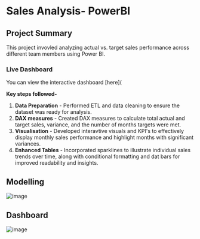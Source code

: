 # Sales Analysis- PowerBI

## Project Summary


This project invovled analyzing actual vs. target sales performance across different team members using Power BI.
### Live Dashboard
You can view the interactive dashboard [here](


**Key steps followed-**
1. **Data Preparation** - Performed ETL and data cleaning to ensure the dataset was ready for analysis.
2. **DAX measures** - Created DAX measures to calculate total actual and target sales, variance, and the number of months targets were met.
3. **Visualisation** - Developed interavtive visuals and KPI's to effectively display monthly sales performance and highlight months with significant variances.
4. **Enhanced Tables** - Incorporated sparklines to illustrate individual sales trends over time, along with conditional formatting and dat bars for improved readability and insights.


## Modelling
![image](https://github.com/user-attachments/assets/d22749fa-3747-417d-a709-eded31453d5d)



## Dashboard
![image](https://github.com/user-attachments/assets/361622cd-54d6-42ac-aac3-edd7225aa730)
